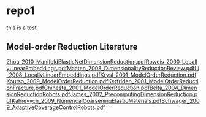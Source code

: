 # repo1
this is a test

<html>
  <head>
    <title>fracture - Model-order Reduction</title>
    <link rel="stylesheet" href="static/style.css" type="text/css" />
    <meta http-equiv="Content-Type" content="text/html;charset=utf-8" />
  </head>
  <body>
    <div class="wiki" id="content_view" style="display: block;">
<h2 id="toc0"><a name="x-Model-order Reduction Literature"></a>Model-order Reduction Literature</h2>
 <a href="files/Zhou_2010_ManifoldElasticNetDimensionReduction.pdf">Zhou_2010_ManifoldElasticNetDimensionReduction.pdf</a><a href="files/Roweis_2000_LocallyLinearEmbeddings.pdf">Roweis_2000_LocallyLinearEmbeddings.pdf</a><a href="files/Maaten_2008_DimensionalityReductionReview.pdf">Maaten_2008_DimensionalityReductionReview.pdf</a><a href="files/Li_2008_LocallyLinearEmbeddings.pdf">Li_2008_LocallyLinearEmbeddings.pdf</a><a href="files/Krysl_2001_ModelOrderReduction.pdf">Krysl_2001_ModelOrderReduction.pdf</a><a href="files/Koutso_2009_ModelOrderReduction.pdf">Koutso_2009_ModelOrderReduction.pdf</a><a href="files/Kerfriden_2001_ModelOrderReductionFracture.pdf">Kerfriden_2001_ModelOrderReductionFracture.pdf</a><a href="files/Chinesta_2001_ModelOrderReduction.pdf">Chinesta_2001_ModelOrderReduction.pdf</a><a href="files/Belta_2004_DimensionReductionRobots.pdf">Belta_2004_DimensionReductionRobots.pdf</a><a href="files/James_2002_PrecomputingDimensionReduction.pdf">James_2002_PrecomputingDimensionReduction.pdf</a><a href="files/Kahrevych_2009_NumericalCoarseningElasticMaterials.pdf">Kahrevych_2009_NumericalCoarseningElasticMaterials.pdf</a><a href="files/Schwager_2009_AdaptiveCoverageControlRobots.pdf">Schwager_2009_AdaptiveCoverageControlRobots.pdf</a>
    </div>
  </body>
</html>
